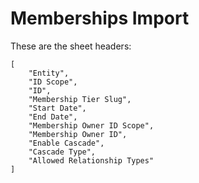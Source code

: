 # Memberships Import

These are the sheet headers:

    [
        "Entity",
        "ID Scope",
        "ID",
        "Membership Tier Slug",
        "Start Date",
        "End Date",
        "Membership Owner ID Scope",
        "Membership Owner ID",
        "Enable Cascade",
        "Cascade Type",
        "Allowed Relationship Types"
    ]